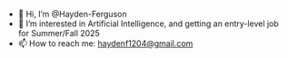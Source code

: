 - 👋 Hi, I’m @Hayden-Ferguson
- 👀 I’m interested in Artificial Intelligence, and getting an entry-level job for Summer/Fall 2025
- 📫 How to reach me: haydenf1204@gmail.com
